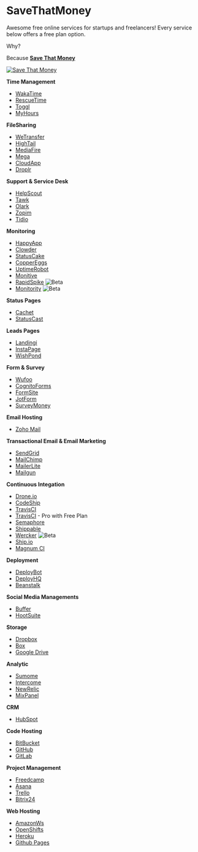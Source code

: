 # SaveThatMoney
Awesome free online services for startups and freelancers!
Every service below offers a free plan option.

Why?

Because [**Save That Money**](https://www.youtube.com/watch?v=yvHYWD29ZNY)

[![Save That
Money](http://a1.web.wt-cdn.com/post_items/images/000/033/555/original/hqdefault.jpg)](https://www.youtube.com/watch?v=yvHYWD29ZNY)


**Time Management**

- [WakaTime](https://wakatime.com)
- [RescueTime](https://www.rescuetime.com)
- [Toggl](https://www.toggl.com/pricing)
- [MyHours](http://myhours.com/)

**FileSharing**

- [WeTransfer](https://www.wetransfer.com/)
- [HighTail](https://www.hightail.com)
- [MediaFire](https://www.mediafire.com/)
- [Mega](https://mega.nz/)
- [CloudApp](https://getcloudapp.com/)
- [Droplr](https://droplr.com)

**Support & Service Desk**

- [HelpScout](http://www.helpscout.net/)
- [Tawk](https://www.tawk.to/)
- [Olark](https://www.olark.com/price)
- [Zopim](https://www.zopim.com)
- [Tidio](http://www.tidiochat.com)

**Monitoring**

- [HappyApp](http://www.happyapps.io/)
- [Clowder](http://www.clowder.io/)
- [StatusCake](https://www.statuscake.com)
- [CopperEggs](http://copperegg.com/)
- [UptimeRobot](http://uptimerobot.com/)
- [Monitive](http://monitive.com/)
- [RapidSpike](http://www.rapidspike.com/) ![Beta](http://f.cl.ly/items/2t1Q293U0B3J3a2p2L3A/betabadge.png)
- [Monitority](http://monitority.com/) ![Beta](http://f.cl.ly/items/2t1Q293U0B3J3a2p2L3A/betabadge.png)

**Status Pages**

- [Cachet](https://cachethq.io/)
- [StatusCast](http://www.statuscast.com/)

**Leads Pages**

- [Landingi](http://landingi.com/pricing)
- [InstaPage](https://instapage.com)
- [WishPond](https://www.wishpond.com/pricing/)

**Form & Survey**

- [Wufoo](http://www.wufoo.com)
- [CognitoForms](https://www.cognitoforms.com/)
- [FormSite](https://www.formsite.com)
- [JotForm](http://www.jotform.com)
- [SurveyMoney](https://www.surveymonkey.com/)

**Email Hosting**

- [Zoho Mail](https://www.zoho.com/mail/zohomail-pricing.html)

**Transactional Email & Email Marketing**

- [SendGrid](https://sendgrid.com/)
- [MailChimp](http://mailchimp.com/)
- [MailerLite](https://www.mailerlite.com/pricing)
- [Mailgun](http://www.mailgun.com/)

**Continuous Integation**
- [Drone.io](https://drone.io/pricing)
- [CodeShip](https://codeship.com)
- [TravisCI](https://travis-ci.org)
- [TravisCI](https://travis-ci.com) - Pro with Free Plan
- [Semaphore](https://semaphoreci.com/pricing)
- [Shippable](https://app.shippable.com/pricing.html)
- [Wercker](https://magnum-ci.com/) ![Beta](http://f.cl.ly/items/2t1Q293U0B3J3a2p2L3A/betabadge.png)
- [Ship.io](https://ship.io/pricing/)
- [Magnum CI](https://magnum-ci.com/pricing)

**Deployment**

- [DeployBot](http://deploybot.com/)
- [DeployHQ](https://www.deployhq.com)
- [Beanstalk](http://beanstalkapp.com)

**Social Media Managements**

- [Buffer](https://buffer.com)
- [HootSuite](https://hootsuite.com)

**Storage**

- [Dropbox](https://www.dropbox.com)
- [Box](https://www.box.com/pricing/personal/)
- [Google Drive](https://drive.google.com)

**Analytic**

- [Sumome](https://sumome.com/)
- [Intercome](https://www.intercom.io/)
- [NewRelic](http://newrelic.com/)
- [MixPanel](https://mixpanel.com/pricing/)

**CRM**

- [HubSpot](https://www.hubspot.com/crm)

**Code Hosting**

- [BitBucket](https://bitbucket.org)
- [GitHub](https://github.com/)
- [GitLab](https://gitlab.com/)

**Project Management**

- [Freedcamp](https://freedcamp.com)
- [Asana](https://asana.com/)
- [Trello](https://trello.com/)
- [Bitrix24](https://www.bitrix24.com/)

**Web Hosting**

- [AmazonWs](https://aws.amazon.com/free/)
- [OpenShifts](https://www.openshift.com/)
- [Heroku](https://www.heroku.com/)
- [Github Pages](https://pages.github.com/)

